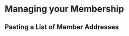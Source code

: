 # Managing your Membership

<span id="gv-2members-11membersAdd"></span>
## Pasting a List of Member Addresses
